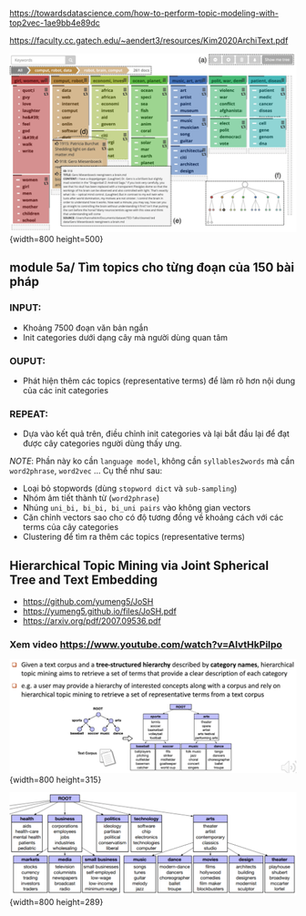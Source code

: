 https://towardsdatascience.com/how-to-perform-topic-modeling-with-top2vec-1ae9bb4e89dc

https://faculty.cc.gatech.edu/~aendert3/resources/Kim2020ArchiText.pdf

![](files/ArchiText.png){width=800 height=500}


## module 5a/ Tìm topics cho từng đoạn của 150 bài pháp

### INPUT:
  - Khoảng 7500 đoạn văn bản ngắn
  - Init categories dưới dạng cây mà người dùng quan tâm

### OUPUT:
  - Phát hiện thêm các topics (representative terms) để làm rõ hơn nội dung của các init categories

### REPEAT: 
  - Dựa vào kết quả trên, điều chỉnh init categories và lại bắt đầu lại để đạt được cây categories người dùng thấy ưng.

_NOTE_: Phần này ko cần `language model`, không cần `syllables2words`
mà cần `word2phrase`, `word2vec` ... Cụ thể như sau:

* Loại bỏ stopwords (dùng `stopword dict` và `sub-sampling`)
* Nhóm âm tiết thành từ (`word2phrase`)
* Nhúng `uni_bi, bi_bi, bi_uni pairs` vào không gian vectors
* Căn chỉnh vectors sao cho có độ tương đồng về khoảng cách với các terms của cây categories
* Clustering để tìm ra thêm các topics (representative terms)


## Hierarchical Topic Mining via Joint Spherical Tree and Text Embedding

- https://github.com/yumeng5/JoSH
- https://yumeng5.github.io/files/JoSH.pdf
- https://arxiv.org/pdf/2007.09536.pdf


### Xem video https://www.youtube.com/watch?v=AIvtHkPiIpo

![](files/hierarchical-topic-modeling.png){width=800 height=315}

![](files/hierarchical-topic-mining.png){width=800 height=289}